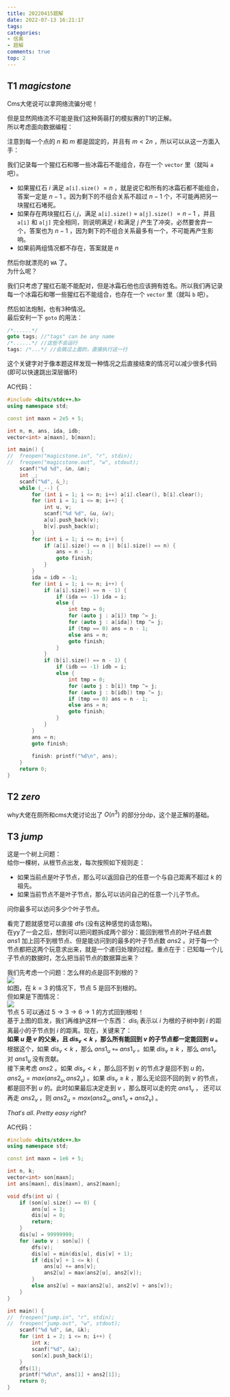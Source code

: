 ```yaml
---
title: 20220415题解
date: 2022-07-13 16:21:17
tags:
categories:
- 信奥
- 题解
comments: true
top: 2
---
```

## T1 $magicstone$
Cms大佬说可以拿网络流骗分呢！  

但是显然网络流不可能是我们这种蒟蒻打的模拟赛的T1的正解。  
所以考虑面向数据编程： 

<!-- more -->

注意到每一个点的 $n$ 和 $m$ 都是固定的，并且有 $m < 2n$ ，所以可以从这一方面入手：  

我们记录每一个猩红石和哪一些冰霜石不能组合，存在一个 `vector` 里（就叫 `a` 吧）。  

- 如果猩红石 $i$ 满足 `a[i].size()` $= n$ ，就是说它和所有的冰霜石都不能组合，答案一定是 $n - 1$ 。因为剩下的不组合关系不超过 $n - 1$ 个，不可能再把另一块猩红石堵死。  
- 如果存在两块猩红石 $i,j$，满足 `a[i].size()` $=$ `a[j].size()` $=n-1$ ，并且 `a[i]` 和 `a[j]` 完全相同，则说明满足 $i$ 和满足 $j$ 产生了冲突，必然要舍弃一个，答案也为 $n - 1$ ，因为剩下的不组合关系最多有一个，不可能再产生影响。
- 如果前两组情况都不存在，答案就是 $n$ 

然后你就漂亮的 `WA` 了。  
为什么呢？  

我们只考虑了猩红石能不能配对，但是冰霜石他也应该拥有姓名。所以我们再记录每一个冰霜石和哪一些猩红石不能组合，也存在一个 `vector` 里（就叫 `b` 吧）。  

然后如法炮制，也有3种情况。  
最后安利一下 `goto` 的用法：  
```cpp
/*......*/
goto tags; //"tags" can be any name
/*......*/ //这些不会运行
tags: /*...*/ //会跳过上面的，直接执行这一行
```
这个关键字对于像本题这样发现一种情况之后直接结束的情况可以减少很多代码(即可以快速跳出深层循环)  

AC代码：
```cpp
#include <bits/stdc++.h>
using namespace std;

const int maxn = 2e5 + 5;

int n, m, ans, ida, idb;
vector<int> a[maxn], b[maxn];

int main() {
//	freopen("magicstone.in", "r", stdin);
//	freopen("magicstone.out", "w", stdout);
	scanf("%d %d", &n, &m);
	int _;
	scanf("%d", &_);
	while (_--) {
		for (int i = 1; i <= n; i++) a[i].clear(), b[i].clear();
		for (int i = 1; i <= m; i++) {
			int u, v;
			scanf("%d %d", &u, &v);
			a[u].push_back(v);
			b[v].push_back(u);
		}
		for (int i = 1; i <= n; i++) {
			if (a[i].size() == n || b[i].size() == n) {
				ans = n - 1;
				goto finish;
			}
		}
		ida = idb = -1;
		for (int i = 1; i <= n; i++) {
			if (a[i].size() == n - 1) {
				if (ida == -1) ida = i;
				else {
					int tmp = 0;
					for (auto j : a[i]) tmp ^= j;
					for (auto j : a[ida]) tmp ^= j;
					if (tmp == 0) ans = n - 1;
					else ans = n;
					goto finish;
				}
			}
			if (b[i].size() == n - 1) {
				if (idb == -1) idb = i;
				else {
					int tmp = 0;
					for (auto j : b[i]) tmp ^= j;
					for (auto j : b[idb]) tmp ^= j;
					if (tmp == 0) ans = n - 1;
					else ans = n;
					goto finish;
				}
			}
		}
		ans = n;
		goto finish;
		
		finish: printf("%d\n", ans);
	}
	return 0;
}
```

## T2 $zero$

why大佬在厕所和cms大佬讨论出了 $O(n^3)$ 的部分分dp，这个是正解的基础。

## T3 $jump$

这是一个树上问题：  
给你一棵树，从根节点出发，每次按照如下规则走：  

- 如果当前点是叶子节点，那么可以返回自己的任意一个与自己距离不超过 $k$ 的祖先。
- 如果当前节点不是叶子节点，那么可以访问自己的任意一个儿子节点。

问你最多可以访问多少个叶子节点。  

看完了题就感觉可以直接 dfs (没有这种感觉的请忽略)。    
在yy了一会之后，想到可以把问题拆成两个部分：能回到根节点的叶子结点数 $ans1$ 加上回不到根节点、但是能访问到的最多的叶子节点数 $ans2$ 。对于每一个节点都把这两个玩意求出来，就是一个递归处理的过程。重点在于：已知每一个儿子节点的数据时，怎么把当前节点的数据算出来？

我们先考虑一个问题：怎么样的点是回不到根的？   
![](https://cdn.luogu.com.cn/upload/image_hosting/s0embp4d.png)  
如图，在 $k=3$ 的情况下，节点 $5$ 是回不到根的。  
但如果是下图情况：  
![](https://cdn.luogu.com.cn/upload/image_hosting/nah5lu0u.png)  
节点 $5$ 可以通过 $5 \to 3 \to 6 \to 1$ 的方式回到根啦！  
基于上图的启发，我们再维护这样一个东西： $dis_i$ 表示以 $i$ 为根的子树中到 $i$ 的距离最小的子节点到 $i$ 的距离。现在，关键来了：  
**如果 $u$ 是 $v$ 的父亲，且 $dis_v < k$ ，那么所有能回到 $v$ 的子节点都一定能回到 $u$ 。**  
根据这个，如果 $dis_v < k$ ，那么 $ans1_u$ `+=` $ans1_v$ 。如果 $dis_v \ge k$ ，那么 $ans1_v$ 对 $ans1_u$ 没有贡献。  
接下来考虑 $ans2$ 。如果 $dis_v < k$ ，那么回不到 $v$ 的节点才是回不到 $u$ 的， $ans2_u = max(ans2_u, ans2_v)$ 。如果 $dis_v \ge k$ ，那么无论回不回的到 $v$ 的节点，都是回不到 $u$ 的。此时如果最后决定走到 $v$ ，那么既可以走的完 $ans1_v$ ， 还可以再走 $ans2_v$ ，则 $ans2_u = max(ans2_u, ans1_v + ans2_v)$ 。  

$That's \  all. \  Pretty \ easy \ right?$  

AC代码：
```cpp
#include <bits/stdc++.h>
using namespace std;

const int maxn = 1e6 + 5;

int n, k;
vector<int> son[maxn];
int ans[maxn], dis[maxn], ans2[maxn];

void dfs(int u) {
	if (son[u].size() == 0) {
		ans[u] = 1;
		dis[u] = 0;
		return;
	}
	dis[u] = 99999999;
	for (auto v : son[u]) {
		dfs(v);
		dis[u] = min(dis[u], dis[v] + 1);
		if (dis[v] + 1 <= k) {
			ans[u] += ans[v];
			ans2[u] = max(ans2[u], ans2[v]);
		}
		else ans2[u] = max(ans2[u], ans2[v] + ans[v]);
	}
}

int main() {
//	freopen("jump.in", "r", stdin);
//	freopen("jump.out", "w", stdout);
	scanf("%d %d", &n, &k);
	for (int i = 2; i <= n; i++) {
		int x;
		scanf("%d", &x);
		son[x].push_back(i);
	}
	dfs(1);
	printf("%d\n", ans[1] + ans2[1]);
	return 0;
}
```